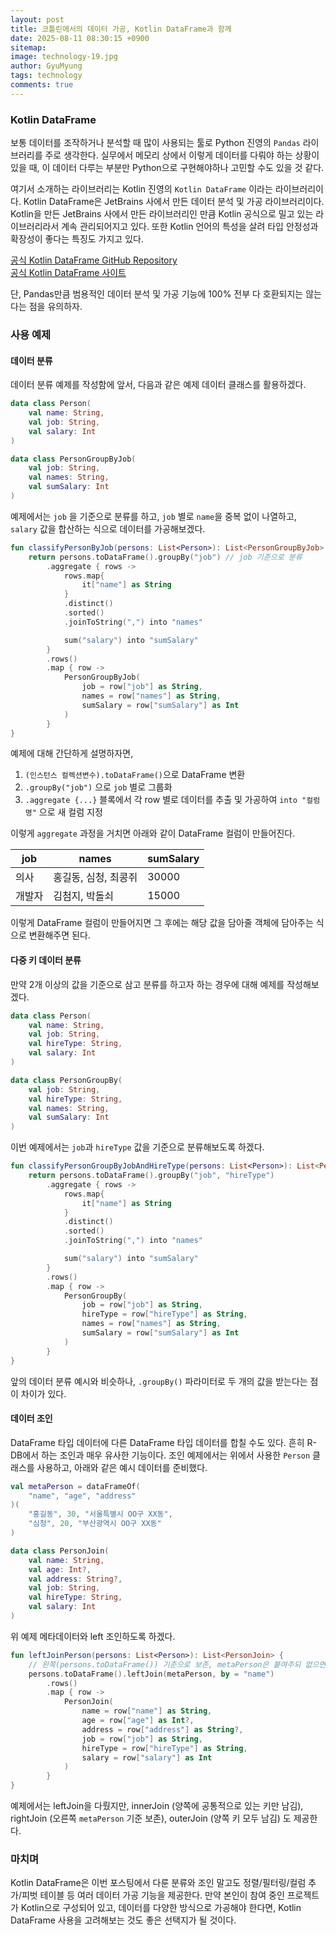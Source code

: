 ```yaml
---
layout:	post
title: 코틀린에서의 데이터 가공, Kotlin DataFrame과 함께
date: 2025-08-11 08:30:15 +0900
sitemap: 
image: technology-19.jpg
author: GyuMyung
tags: technology
comments: true
---
```


### Kotlin DataFrame
보통 데이터를 조작하거나 분석할 때 많이 사용되는 툴로 Python 진영의 `Pandas` 라이브러리를 주로 생각한다. 실무에서 메모리 상에서 이렇게 데이터를 다뤄야 하는 상황이 있을 때, 이 데이터 다루는 부분만 Python으로 구현해야하나 고민할 수도 있을 것 같다.

여기서 소개하는 라이브러리는 Kotlin 진영의 `Kotlin DataFrame` 이라는 라이브러리이다.
Kotlin DataFrame은 JetBrains 사에서 만든 데이터 분석 및 가공 라이브러리이다. Kotlin을 만든 JetBrains 사에서 만든 라이브러리인 만큼 Kotlin 공식으로 밀고 있는 라이브러리라서 계속 관리되어지고 있다. 또한 Kotlin 언어의 특성을 살려 타입 안정성과 확장성이 좋다는 특징도 가지고 있다.

[공식 Kotlin DataFrame GitHub Repository](https://github.com/Kotlin/dataframe)<br/>
[공식 Kotlin DataFrame 사이트](https://kotlin.github.io/dataframe/home.html)

단, Pandas만큼 범용적인 데이터 분석 및 가공 기능에 100% 전부 다 호환되지는 않는다는 점을 유의하자.

### 사용 예제
#### 데이터 분류
데이터 분류 예제를 작성함에 앞서, 다음과 같은 예제 데이터 클래스를 활용하겠다.

```kotlin
data class Person(
	val name: String,
	val job: String,
	val salary: Int
)

data class PersonGroupByJob(
	val job: String,
	val names: String,
	val sumSalary: Int
)
```

예제에서는 `job` 을 기준으로 분류를 하고, `job` 별로 `name`을 중복 없이 나열하고, `salary` 값을 합산하는 식으로 데이터를 가공해보겠다.

```kotlin
fun classifyPersonByJob(persons: List<Person>): List<PersonGroupByJob> {
	return persons.toDataFrame().groupBy("job") // job 기준으로 분류
		.aggregate { rows -> 
			rows.map{
				it["name"] as String
			}
			.distinct()
			.sorted()
			.joinToString(",") into "names"

			sum("salary") into "sumSalary"
		}
		.rows()
		.map { row -> 
			PersonGroupByJob(
				job = row["job"] as String,
				names = row["names"] as String,
				sumSalary = row["sumSalary"] as Int
			)
		}
}
```

예제에 대해 간단하게 설명하자면,
1. `(인스턴스 컬렉션변수).toDataFrame()`으로 DataFrame 변환
2. `.groupBy("job")` 으로 `job` 별로 그룹화
3. `.aggregate {...}` 블록에서 각 row 별로 데이터를 추출 및 가공하여 `into "컬럼명"` 으로 새 컬럼 지정

이렇게 `aggregate` 과정을 거치면 아래와 같이 DataFrame 컬럼이 만들어진다.

| job | names        | sumSalary |
| --- | ------------ | --------- |
| 의사  | 홍길동, 심청, 최콩쥐 | 30000     |
| 개발자 | 김첨지, 박돌쇠     | 15000     |
이렇게 DataFrame 컬럼이 만들어지면 그 후에는 해당 값을 담아줄 객체에 담아주는 식으로 변환해주면 된다.

#### 다중 키 데이터 분류
만약 2개 이상의 값을 기준으로 삼고 분류를 하고자 하는 경우에 대해 예제를 작성해보겠다.

```kotlin
data class Person(
	val name: String,
	val job: String,
	val hireType: String,
	val salary: Int
)

data class PersonGroupBy(
	val job: String,
	val hireType: String,
	val names: String,
	val sumSalary: Int
)
```

이번 예제에서는 `job`과 `hireType` 값을 기준으로 분류해보도록 하겠다.

```kotlin
fun classifyPersonGroupByJobAndHireType(persons: List<Person>): List<PersonGroupBy> {
	return persons.toDataFrame().groupBy("job", "hireType")
		.aggregate { rows ->
			rows.map{
				it["name"] as String
			}
			.distinct()
			.sorted()
			.joinToString(",") into "names"

			sum("salary") into "sumSalary"
		}
		.rows()
		.map { row -> 
			PersonGroupBy(
				job = row["job"] as String,
				hireType = row["hireType"] as String,
				names = row["names"] as String,
				sumSalary = row["sumSalary"] as Int
			)
		}
}
```

앞의 데이터 분류 예시와 비슷하나, `.groupBy()` 파라미터로 두 개의 값을 받는다는 점이 차이가 있다.

#### 데이터 조인
DataFrame 타입 데이터에 다른 DataFrame 타입 데이터를 합칠 수도 있다. 흔히 R-DB에서 하는 조인과 매우 유사한 기능이다.
조인 예제에서는 위에서 사용한 `Person` 클래스를 사용하고, 아래와 같은 예시 데이터를 준비했다.

```kotlin
val metaPerson = dataFrameOf(
	"name", "age", "address"
)(
	"홍길동", 30, "서울특별시 OO구 XX동",
	"심청", 20, "부산광역시 OO구 XX동"
)

data class PersonJoin(
	val name: String,
	val age: Int?,
	val address: String?,
	val job: String,
	val hireType: String,
	val salary: Int
)
```

위 예제 메타데이터와 left 조인하도록 하겠다.

```kotlin
fun leftJoinPerson(persons: List<Person>): List<PersonJoin> {
	// 왼쪽(persons.toDataFrame()) 기준으로 보존, metaPerson은 붙여주되 없으면 null
	persons.toDataFrame().leftJoin(metaPerson, by = "name")
		.rows()
		.map { row -> 
			PersonJoin(
				name = row["name"] as String,
				age = row["age"] as Int?,
				address = row["address"] as String?,
				job = row["job"] as String,
				hireType = row["hireType"] as String,
				salary = row["salary"] as Int
			)
		}
}
```

예제에서는 leftJoin을 다뤘지만, innerJoin (양쪽에 공통적으로 있는 키만 남김), rightJoin (오른쪽 `metaPerson` 기준 보존), outerJoin (양쪽 키 모두 남김) 도 제공한다.

### 마치며
Kotlin DataFrame은 이번 포스팅에서 다룬 분류와 조인 말고도 정렬/필터링/컬럼 추가/피벗 테이블 등 여러 데이터 가공 기능을 제공한다. 만약 본인이 참여 중인 프로젝트가 Kotlin으로 구성되어 있고, 데이터를 다양한 방식으로 가공해야 한다면, Kotlin DataFrame 사용을 고려해보는 것도 좋은 선택지가 될 것이다.
